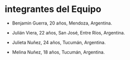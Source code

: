 # integrantes del Equipo


- Benjamin Guerra, 20 años, Mendoza, Argentina.

- Julián Viera, 22 años, San José, Entre Ríos, Argentina.

- Julieta Nuñez, 24 años, Tucumán, Argentina.

- Melina Nuñez, 18 años, Tucumán, Argentina.